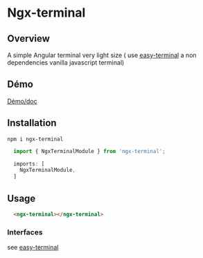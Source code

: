 # Ngx-terminal

## Overview

A simple Angular terminal very light size ( use [easy-terminal](https://www.npmjs.com/package/easy-terminal) a non dependencies vanilla javascript terminal)

## Démo

[Démo/doc](https://lib-creator.vercel.app/ngx-terminal)

## Installation
```
npm i ngx-terminal
```

``` ts
  import { NgxTerminalModule } from 'ngx-terminal';

  imports: [
    NgxTerminalModule,
  ]
``` 

## Usage
```html
  <ngx-terminal></ngx-terminal>
```

### Interfaces
 see [easy-terminal](https://www.npmjs.com/package/easy-terminal)